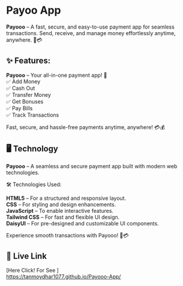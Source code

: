 
# Payoo App

**Payooo** – A fast, secure, and easy-to-use payment app for seamless transactions. Send, receive, and manage money effortlessly anytime, anywhere. 🚀💳


## ✨ Features:
**Payooo** – Your all-in-one payment app! 🚀 \
✅ Add Money\
✅ Cash Out\
✅ Transfer Money\
✅ Get Bonuses\
✅ Pay Bills\
✅ Track Transactions

Fast, secure, and hassle-free payments anytime, anywhere! 💳💰

## 🖥️ Technology 

**Payooo** – A seamless and secure payment app built with modern web technologies.

🛠 Technologies Used:

**HTML5** – For a structured and responsive layout.\
**CSS** – For styling and design enhancements.\
**JavaScript** – To enable interactive features.\
**Tailwind CSS** – For fast and flexible UI design.\
**DaisyUI** – For pre-designed and customizable UI components.

Experience smooth transactions with Payooo! 🚀💳

## 🔗 Live Link

[Here Click! For See ]\
https://tanmoydhar1077.github.io/Payooo-App/